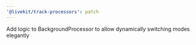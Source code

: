 ```yaml
---
'@livekit/track-processors': patch
---
```


Add logic to BackgroundProcessor to allow dynamically switching modes elegantly
